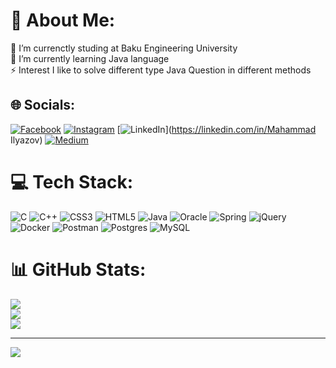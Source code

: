 # 💫 About Me:
🤝 I’m currenctly studing at Baku Engineering University<br>🌱 I’m currently learning Java language<br>⚡ Interest I like to solve different type Java Question in different methods


## 🌐 Socials:
[![Facebook](https://img.shields.io/badge/Facebook-%231877F2.svg?logo=Facebook&logoColor=white)](https://facebook.com/mehemmed.ilyasov.58) [![Instagram](https://img.shields.io/badge/Instagram-%23E4405F.svg?logo=Instagram&logoColor=white)](https://instagram.com/milyasov_71) [![LinkedIn](https://img.shields.io/badge/LinkedIn-%230077B5.svg?logo=linkedin&logoColor=white)](https://linkedin.com/in/Mahammad Ilyazov) [![Medium](https://img.shields.io/badge/Medium-12100E?logo=medium&logoColor=white)](https://medium.com/@ilyazovmehemmed) 

# 💻 Tech Stack:
![C](https://img.shields.io/badge/c-%2300599C.svg?style=for-the-badge&logo=c&logoColor=white) ![C++](https://img.shields.io/badge/c++-%2300599C.svg?style=for-the-badge&logo=c%2B%2B&logoColor=white) ![CSS3](https://img.shields.io/badge/css3-%231572B6.svg?style=for-the-badge&logo=css3&logoColor=white) ![HTML5](https://img.shields.io/badge/html5-%23E34F26.svg?style=for-the-badge&logo=html5&logoColor=white) ![Java](https://img.shields.io/badge/java-%23ED8B00.svg?style=for-the-badge&logo=java&logoColor=white) ![Oracle](https://img.shields.io/badge/Oracle-F80000?style=for-the-badge&logo=oracle&logoColor=white) ![Spring](https://img.shields.io/badge/spring-%236DB33F.svg?style=for-the-badge&logo=spring&logoColor=white) ![jQuery](https://img.shields.io/badge/jquery-%230769AD.svg?style=for-the-badge&logo=jquery&logoColor=white) ![Docker](https://img.shields.io/badge/docker-%230db7ed.svg?style=for-the-badge&logo=docker&logoColor=white) ![Postman](https://img.shields.io/badge/Postman-FF6C37?style=for-the-badge&logo=postman&logoColor=white) ![Postgres](https://img.shields.io/badge/postgres-%23316192.svg?style=for-the-badge&logo=postgresql&logoColor=white) ![MySQL](https://img.shields.io/badge/mysql-%2300f.svg?style=for-the-badge&logo=mysql&logoColor=white)
# 📊 GitHub Stats:
![](https://github-readme-stats.vercel.app/api?username=Mahammad55&theme=dark&hide_border=false&include_all_commits=false&count_private=false)<br/>
![](https://github-readme-streak-stats.herokuapp.com/?user=Mahammad55&theme=dark&hide_border=false)<br/>
![](https://github-readme-stats.vercel.app/api/top-langs/?username=Mahammad55&theme=dark&hide_border=false&include_all_commits=false&count_private=false&layout=compact)

---
[![](https://visitcount.itsvg.in/api?id=Mahammad55&icon=0&color=1)](https://visitcount.itsvg.in)

<!-- Proudly created with GPRM ( https://gprm.itsvg.in ) -->
